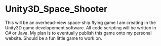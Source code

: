# Unity3D_Space_Shooter
This will be an overhead-view space-ship flying game I am creating in the Unity3D game developement software. All code scripting will be written in C# or Java. My plan is to eventually publish this game onto my personal website. Should be a fun little game to work on.
